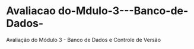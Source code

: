 # Avaliacao do-Mdulo-3---Banco-de-Dados-
Avaliação do Módulo 3 - Banco de Dados e Controle de Versão
